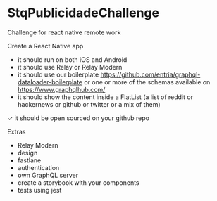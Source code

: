 # StqPublicidadeChallenge
Challenge for react native remote work

Create a React Native app

 * it should run on both iOS and Android
 * it should use Relay or Relay Modern
 * it should use our boilerplate https://github.com/entria/graphql-dataloader-boilerplate or one or more of the schemas available on https://www.graphqlhub.com/
 * it should show the content inside a FlatList (a list of reddit or hackernews or github or twitter or a mix of them)

 ✓ it should be open sourced on your github repo
 

Extras

 * Relay Modern
 * design
 * fastlane
 * authentication
 * own GraphQL server
 * create a storybook with your components
 * tests using jest
